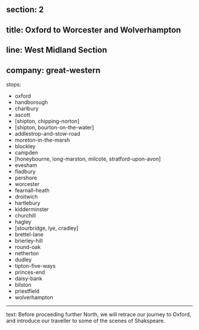 section: 2
----
title: Oxford to Worcester and Wolverhampton
----
line: West Midland Section
----
company: great-western
----
stops:
- oxford
- handborough
- charlbury
- ascott
- [shipton, chipping-norton]
- [shipton, bourton-on-the-water]
- addlestrop-and-stow-road
- moreton-in-the-marsh
- blockley
- campden
- [honeybourne, long-marston, milcote, stratford-upon-avon]
- evesham
- fladbury
- pershore
- worcester
- fearnall-heath
- droitwich
- hartlebury
- kidderminster
- churchill
- hagley
- [stourbridge, lye, cradley]
- brettel-lane
- brierley-hill
- round-oak
- netherton
- dudley
- tipton-five-ways
- princes-end
- daisy-bank
- bilston
- priestfield
- wolverhampton
----
text: Before proceeding further North, we will retrace our journey to Oxford, and introduce our traveller to some of the scenes of Shakspeare.
